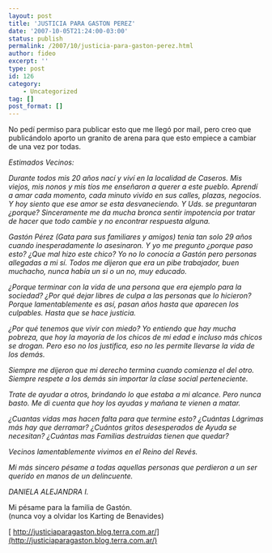 ```yaml
---
layout: post
title: 'JUSTICIA PARA GASTON PEREZ'
date: '2007-10-05T21:24:00-03:00'
status: publish
permalink: /2007/10/justicia-para-gaston-perez.html
author: fideo
excerpt: ''
type: post
id: 126
category:
    - Uncategorized
tag: []
post_format: []
---
```

No pedí permiso para publicar esto que me llegó por mail, pero creo que publicándolo aporto un granito de arena para que esto empiece a cambiar de una vez por todas.

*Estimados Vecinos:*

*Durante todos mis 20 años nací y viví en la localidad de Caseros. Mis viejos, mis nonos y mis tíos me enseñaron a querer a este pueblo. Aprendí a amar cada momento, cada minuto vivido en sus calles, plazas, negocios. Y hoy siento que ese amor se esta desvaneciendo. Y Uds. se preguntaran ¿porque? Sinceramente me da mucha bronca sentir impotencia por tratar de hacer que todo cambie y no encontrar respuesta alguna.*

*Gastón Pérez (Gata para sus familiares y amigos) tenía tan solo 29 años cuando inesperadamente lo asesinaron. Y yo me pregunto ¿porque paso esto? ¿Que mal hizo este chico? Yo no lo conocía a Gastón pero personas allegadas a mi sí. Todos me dijeron que era un pibe trabajador, buen muchacho, nunca había un si o un no, muy educado.*

*¿Porque terminar con la vida de una persona que era ejemplo para la sociedad? ¿Por qué dejar libres de culpa a las personas que lo hicieron? Porque lamentablemente es así, pasan años hasta que aparecen los culpables. Hasta que se hace justicia.*

*¿Por qué tenemos que vivir con miedo? Yo entiendo que hay mucha pobreza, que hoy la mayoría de los chicos de mi edad e incluso más chicos se drogan. Pero eso no los justifica, eso no les permite llevarse la vida de los demás.*

*Siempre me dijeron que mi derecho termina cuando comienza el del otro. Siempre respete a los demás sin importar la clase social perteneciente.*

*Trate de ayudar a otros, brindando lo que estaba a mi alcance. Pero nunca basto. Me di cuenta que hoy los ayudas y mañana te vienen a matar.*

*¿Cuantas vidas mas hacen falta para que termine esto? ¿Cuántas Lágrimas más hay que derramar? ¿Cuántos gritos desesperados de Ayuda se necesitan? ¿Cuántas mas Familias destruidas tienen que quedar?*

*Vecinos lamentablemente vivimos en el Reino del Revés.*

*Mi más sincero pésame a todas aquellas personas que perdieron a un ser querido en manos de un delincuente.*

*DANIELA ALEJANDRA I.*

Mi pésame para la familia de Gastón.  
(nunca voy a olvidar los Karting de Benavides)

[ http://justiciaparagaston.blog.terra.com.ar/](http://justiciaparagaston.blog.terra.com.ar/)
